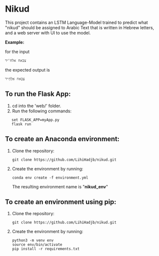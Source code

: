 # Nikud

This project contains an LSTM Language-Model trained to predict what "nikud" should be assigned to Arabic Text that is written in Hebrew letters, and a web server with UI to use the model. 

**Example:**

for the input
   ```
   צבאח אלח'יר
   ```
   the expected output is
   ```
   צַבַּאח אִלְחֵ׳יר
   ```
   


## To run the Flask App: 
1. cd into the 'web/' folder.
2. Run the following commands:
```
   set FLASK_APP=myApp.py
   flask run
  ```

## To create an Anaconda environment:
1. Clone the repository:
    ```
    git clone https://github.com/LihiHadjb/nikud.git
    ```
2. Create the environment by running:
    ```
    conda env create -f environment.yml
    ```
    The resulting environment name is "**nikud_env**"
     
     
## To create an environment using pip:
1. Clone the repository:
    ```
    git clone https://github.com/LihiHadjb/nikud.git
    ```
2. Create the environment by running:
    ```
    python3 -m venv env
    source env/bin/activate
    pip install -r requirements.txt
    ```